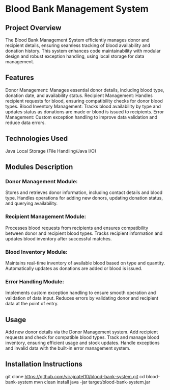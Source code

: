 # Blood Bank Management System
 
## Project Overview

The Blood Bank Management System efficiently manages donor and recipient details, ensuring seamless tracking of blood availability and donation history. This system enhances code maintainability with modular design and robust exception handling, using local storage for data management.

## Features

Donor Management: Manages essential donor details, including blood type, donation date, and availability status.
Recipient Management: Handles recipient requests for blood, ensuring compatibility checks for donor blood types.
Blood Inventory Management: Tracks blood availability by type and updates status as donations are made or blood is issued to recipients.
Error Management: Custom exception handling to improve data validation and reduce data errors.

## Technologies Used

Java
Local Storage (File Handling/Java I/O)

## Modules Description

### Donor Management Module:
Stores and retrieves donor information, including contact details and blood type.
Handles operations for adding new donors, updating donation status, and querying availability.
### Recipient Management Module:
Processes blood requests from recipients and ensures compatibility between donor and recipient blood types.
Tracks recipient information and updates blood inventory after successful matches.
### Blood Inventory Module:
Maintains real-time inventory of available blood based on type and quantity.
Automatically updates as donations are added or blood is issued.
### Error Handling Module:
Implements custom exception handling to ensure smooth operation and validation of data input.
Reduces errors by validating donor and recipient data at the point of entry.

## Usage

Add new donor details via the Donor Management system.
Add recipient requests and check for compatible blood types.
Track and manage blood inventory, ensuring efficient usage and stock updates.
Handle exceptions and invalid data with the built-in error management system.

## Installation Instructions

git clone https://github.com/virajpatel10/blood-bank-system.git
cd blood-bank-system
mvn clean install
java -jar target/blood-bank-system.jar
